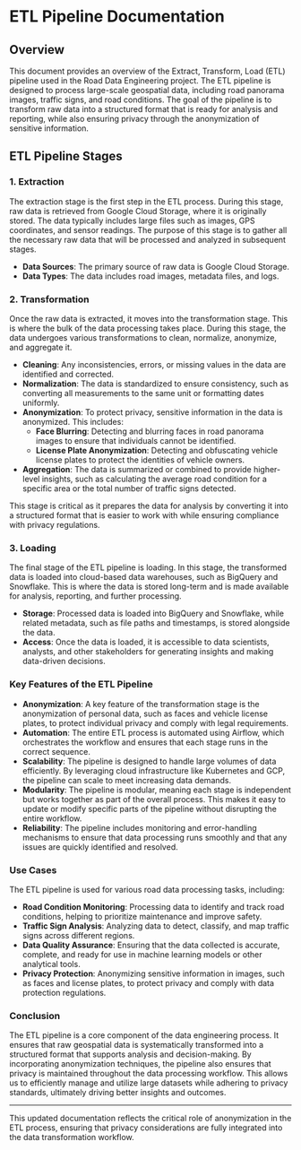 # ETL Pipeline Documentation

## Overview

This document provides an overview of the Extract, Transform, Load (ETL) pipeline used in the Road Data Engineering project. The ETL pipeline is designed to process large-scale geospatial data, including road panorama images, traffic signs, and road conditions. The goal of the pipeline is to transform raw data into a structured format that is ready for analysis and reporting, while also ensuring privacy through the anonymization of sensitive information.

## ETL Pipeline Stages

### 1. **Extraction**

The extraction stage is the first step in the ETL process. During this stage, raw data is retrieved from Google Cloud Storage, where it is originally stored. The data typically includes large files such as images, GPS coordinates, and sensor readings. The purpose of this stage is to gather all the necessary raw data that will be processed and analyzed in subsequent stages.

- **Data Sources**: The primary source of raw data is Google Cloud Storage.
- **Data Types**: The data includes road images, metadata files, and logs.

### 2. **Transformation**

Once the raw data is extracted, it moves into the transformation stage. This is where the bulk of the data processing takes place. During this stage, the data undergoes various transformations to clean, normalize, anonymize, and aggregate it.

- **Cleaning**: Any inconsistencies, errors, or missing values in the data are identified and corrected.
- **Normalization**: The data is standardized to ensure consistency, such as converting all measurements to the same unit or formatting dates uniformly.
- **Anonymization**: To protect privacy, sensitive information in the data is anonymized. This includes:
  - **Face Blurring**: Detecting and blurring faces in road panorama images to ensure that individuals cannot be identified.
  - **License Plate Anonymization**: Detecting and obfuscating vehicle license plates to protect the identities of vehicle owners.
- **Aggregation**: The data is summarized or combined to provide higher-level insights, such as calculating the average road condition for a specific area or the total number of traffic signs detected.

This stage is critical as it prepares the data for analysis by converting it into a structured format that is easier to work with while ensuring compliance with privacy regulations.

### 3. **Loading**

The final stage of the ETL pipeline is loading. In this stage, the transformed data is loaded into cloud-based data warehouses, such as BigQuery and Snowflake. This is where the data is stored long-term and is made available for analysis, reporting, and further processing.

- **Storage**: Processed data is loaded into BigQuery and Snowflake, while related metadata, such as file paths and timestamps, is stored alongside the data.
- **Access**: Once the data is loaded, it is accessible to data scientists, analysts, and other stakeholders for generating insights and making data-driven decisions.

### **Key Features of the ETL Pipeline**

- **Anonymization**: A key feature of the transformation stage is the anonymization of personal data, such as faces and vehicle license plates, to protect individual privacy and comply with legal requirements.
- **Automation**: The entire ETL process is automated using Airflow, which orchestrates the workflow and ensures that each stage runs in the correct sequence.
- **Scalability**: The pipeline is designed to handle large volumes of data efficiently. By leveraging cloud infrastructure like Kubernetes and GCP, the pipeline can scale to meet increasing data demands.
- **Modularity**: The pipeline is modular, meaning each stage is independent but works together as part of the overall process. This makes it easy to update or modify specific parts of the pipeline without disrupting the entire workflow.
- **Reliability**: The pipeline includes monitoring and error-handling mechanisms to ensure that data processing runs smoothly and that any issues are quickly identified and resolved.

### **Use Cases**

The ETL pipeline is used for various road data processing tasks, including:

- **Road Condition Monitoring**: Processing data to identify and track road conditions, helping to prioritize maintenance and improve safety.
- **Traffic Sign Analysis**: Analyzing data to detect, classify, and map traffic signs across different regions.
- **Data Quality Assurance**: Ensuring that the data collected is accurate, complete, and ready for use in machine learning models or other analytical tools.
- **Privacy Protection**: Anonymizing sensitive information in images, such as faces and license plates, to protect privacy and comply with data protection regulations.

### **Conclusion**

The ETL pipeline is a core component of the data engineering process. It ensures that raw geospatial data is systematically transformed into a structured format that supports analysis and decision-making. By incorporating anonymization techniques, the pipeline also ensures that privacy is maintained throughout the data processing workflow. This allows us to efficiently manage and utilize large datasets while adhering to privacy standards, ultimately driving better insights and outcomes.

---

This updated documentation reflects the critical role of anonymization in the ETL process, ensuring that privacy considerations are fully integrated into the data transformation workflow.
